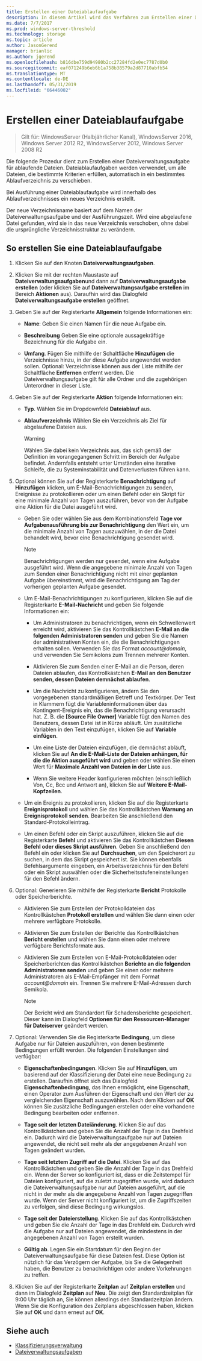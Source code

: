 ```yaml
---
title: Erstellen einer Dateiablaufaufgabe
description: In diesem Artikel wird das Verfahren zum Erstellen einer Dateiablaufaufgabe für Dateien beschrieben, die in Kürze ablaufen
ms.date: 7/7/2017
ms.prod: windows-server-threshold
ms.technology: storage
ms.topic: article
author: JasonGerend
manager: brianlic
ms.author: jgerend
ms.openlocfilehash: b816dbe759d94980b2cc27284fd2e0ec7787d0b0
ms.sourcegitcommit: eaf071249b6eb6b1a758b38579a2d87710abfb54
ms.translationtype: MT
ms.contentlocale: de-DE
ms.lasthandoff: 05/31/2019
ms.locfileid: "66446002"
---
```

# <a name="create-a-file-expiration-task"></a>Erstellen einer Dateiablaufaufgabe

> Gilt für: WindowsServer (Halbjährlicher Kanal), WindowsServer 2016, Windows Server 2012 R2, WindowsServer 2012, Windows Server 2008 R2

Die folgende Prozedur dient zum Erstellen einer Dateiverwaltungsaufgabe für ablaufende Dateien. Dateiablaufaufgaben werden verwendet, um alle Dateien, die bestimmte Kriterien erfüllen, automatisch in ein bestimmtes Ablaufverzeichnis zu verschieben.

Bei Ausführung einer Dateiablaufaufgabe wird innerhalb des Ablaufverzeichnisses ein neues Verzeichnis erstellt.

Der neue Verzeichnisname basiert auf dem Namen der Dateiverwaltungsaufgabe und der Ausführungszeit. Wird eine abgelaufene Datei gefunden, wird sie in das neue Verzeichnis verschoben, ohne dabei die ursprüngliche Verzeichnisstruktur zu verändern.

## <a name="to-create-a-file-expiration-task"></a>So erstellen Sie eine Dateiablaufaufgabe

1. Klicken Sie auf den Knoten **Dateiverwaltungsaufgaben**.

2. Klicken Sie mit der rechten Maustaste auf **Dateiverwaltungsaufgaben**und dann auf **Dateiverwaltungsaufgabe erstellen** (oder klicken Sie auf **Dateiverwaltungsaufgabe erstellen** im Bereich **Aktionen** aus). Daraufhin wird das Dialogfeld **Dateiverwaltungsaufgabe erstellen** geöffnet.

3. Geben Sie auf der Registerkarte **Allgemein** folgende Informationen ein:

   -   **Name**: Geben Sie einen Namen für die neue Aufgabe ein.  

   -   **Beschreibung** Geben Sie eine optionale aussagekräftige Bezeichnung für die Aufgabe ein.  
    
   -   **Umfang**. Fügen Sie mithilfe der Schaltfläche **Hinzufügen** die Verzeichnisse hinzu, in der diese Aufgabe angewendet werden sollen. Optional: Verzeichnisse können aus der Liste mithilfe der Schaltfläche **Entfernen** entfernt werden. Die Dateiverwaltungsaufgabe gilt für alle Ordner und die zugehörigen Unterordner in dieser Liste.

4. Geben Sie auf der Registerkarte **Aktion** folgende Informationen ein:

   - **Typ**. Wählen Sie im Dropdownfeld **Dateiablauf** aus.

   - **Ablaufverzeichnis** Wählen Sie ein Verzeichnis als Ziel für abgelaufene Dateien aus.

     > [!Warning]
     > Wählen Sie dabei kein Verzeichnis aus, das sich gemäß der Definition im vorangegangenen Schritt im Bereich der Aufgabe befindet. Andernfalls entsteht unter Umständen eine iterative Schleife, die zu Systeminstabilität und Datenverlusten führen kann.

5. Optional können Sie auf der Registerkarte **Benachrichtigung** auf **Hinzufügen** klicken, um E-Mail-Benachrichtigungen zu senden, Ereignisse zu protokollieren oder um einen Befehl oder ein Skript für eine minimale Anzahl von Tagen auszuführen, bevor von der Aufgabe eine Aktion für die Datei ausgeführt wird.

   - Geben Sie oder wählen Sie aus dem Kombinationsfeld **Tage vor Aufgabenausführung bis zur Benachrichtigung** den Wert ein, um die minimale Anzahl von Tagen auszuwählen, in der die Datei behandelt wird, bevor eine Benachrichtigung gesendet wird.

     > [!Note]
     > Benachrichtigungen werden nur gesendet, wenn eine Aufgabe ausgeführt wird. Wenn die angegebene minimale Anzahl von Tagen zum Senden einer Benachrichtigung nicht mit einer geplanten Aufgabe übereinstimmt, wird die Benachrichtigung am Tag der vorherigen geplanten Aufgabe gesendet.

   - Um E-Mail-Benachrichtigungen zu konfigurieren, klicken Sie auf die Registerkarte **E-Mail-Nachricht** und geben Sie folgende Informationen ein:

     - Um Administratoren zu benachrichtigen, wenn ein Schwellenwert erreicht wird, aktivieren Sie das Kontrollkästchen **E-Mail an die folgenden Administratoren senden** und geben Sie die Namen der administrativen Konten ein, die die Benachrichtigungen erhalten sollen. Verwenden Sie das Format <em>account@domain</em>, und verwenden Sie Semikolons zum Trennen mehrerer Konten.  

     - Aktivieren Sie zum Senden einer E-Mail an die Person, deren Dateien ablaufen, das Kontrollkästchen **E-Mail an den Benutzer senden, dessen Dateien demnächst ablaufen**.

     - Um die Nachricht zu konfigurieren, ändern Sie den vorgegebenen standardmäßigen Betreff und Textkörper. Der Text in Klammern fügt die Variableninformationen über das Kontingent-Ereignis ein, das die Benachrichtigung verursacht hat. Z. B. die **\[Source File Owner\]** Variable fügt den Namen des Benutzers, dessen Datei ist in Kürze abläuft. Um zusätzliche Variablen in den Text einzufügen, klicken Sie auf **Variable einfügen**.

     - Um eine Liste der Dateien einzufügen, die demnächst abläuft, klicken Sie auf **An die E-Mail-Liste der Dateien anhängen, für die die Aktion ausgeführt wird** und geben oder wählen Sie einen Wert für **Maximale Anzahl von Dateien in der Liste** aus.

     - Wenn Sie weitere Header konfigurieren möchten (einschließlich Von, Cc, Bcc und Antwort an), klicken Sie auf **Weitere E-Mail-Kopfzeilen**.  

   - Um ein Ereignis zu protokollieren, klicken Sie auf die Registerkarte **Ereignisprotokoll** und wählen Sie das Kontrollkästchen **Warnung an Ereignisprotokoll senden**. Bearbeiten Sie anschließend den Standard-Protokolleintrag.  

   - Um einen Befehl oder ein Skript auszuführen, klicken Sie auf die Registerkarte **Befehl** und aktivieren Sie das Kontrollkästchen **Diesen Befehl oder dieses Skript ausführen**. Geben Sie anschließend den Befehl ein oder klicken Sie auf **Durchsuchen**, um den Speicherort zu suchen, in dem das Skript gespeichert ist. Sie können ebenfalls Befehlsargumente eingeben, ein Arbeitsverzeichnis für den Befehl oder ein Skript auswählen oder die Sicherheitsstufeneinstellungen für den Befehl ändern.

6. Optional: Generieren Sie mithilfe der Registerkarte **Bericht** Protokolle oder Speicherberichte.

   - Aktivieren Sie zum Erstellen der Protokolldateien das Kontrollkästchen **Protokoll erstellen** und wählen Sie dann einen oder mehrere verfügbare Protokolle.  

   - Aktivieren Sie zum Erstellen der Berichte das Kontrollkästchen **Bericht erstellen** und wählen Sie dann einen oder mehrere verfügbare Berichtsformate aus.  

   - Aktivieren Sie zum Erstellen von E-Mail-Protokolldateien oder Speicherberichten das Kontrollkästchen **Berichte an die folgenden Administratoren senden** und geben Sie einen oder mehrere Administratoren als E-Mail-Empfänger mit dem Format <em>account@domain</em> ein. Trennen Sie mehrere E-Mail-Adressen durch Semikola.

     > [!Note]
     > Der Bericht wird am Standardort für Schadensberichte gespeichert. Dieser kann im Dialogfeld **Optionen für den Ressourcen-Manager für Dateiserver** geändert werden.
        
7. Optional: Verwenden Sie die Registerkarte **Bedingung**, um diese Aufgabe nur für Dateien auszuführen, von denen bestimmte Bedingungen erfüllt werden. Die folgenden Einstellungen sind verfügbar:

    -   **Eigenschaftenbedingungen**. Klicken Sie auf **Hinzufügen**, um basierend auf der Klassifizierung der Datei eine neue Bedingung zu erstellen. Daraufhin öffnet sich das Dialogfeld **Eigenschaftenbedingung**, das Ihnen ermöglicht, eine Eigenschaft, einen Operator zum Ausführen der Eigenschaft und den Wert der zu vergleichenden Eigenschaft auszuwählen. Nach dem Klicken auf **OK** können Sie zusätzliche Bedingungen erstellen oder eine vorhandene Bedingung bearbeiten oder entfernen.

    -   **Tage seit der letzten Dateiänderung**. Klicken Sie auf das Kontrollkästchen und geben Sie die Anzahl der Tage in das Drehfeld ein. Dadurch wird die Dateiverwaltungsaufgabe nur auf Dateien angewendet, die nicht seit mehr als der angegebenen Anzahl von Tagen geändert wurden.

    -   **Tage seit letztem Zugriff auf die Datei**. Klicken Sie auf das Kontrollkästchen und geben Sie die Anzahl der Tage in das Drehfeld ein. Wenn der Server so konfiguriert ist, dass er die Zeitstempel für Dateien konfiguriert, auf die zuletzt zugegriffen wurde, wird dadurch die Dateiverwaltungsaufgabe nur auf Dateien ausgeführt, auf die nicht in der mehr als die angegebene Anzahl von Tagen zugegriffen wurde. Wenn der Server nicht konfiguriert ist, um die Zugriffszeiten zu verfolgen, sind diese Bedingung wirkungslos.

    -   **Tage seit der Dateierstellung**. Klicken Sie auf das Kontrollkästchen und geben Sie die Anzahl der Tage in das Drehfeld ein. Dadurch wird die Aufgabe nur auf Dateien angewendet, die mindestens in der angegebenen Anzahl von Tagen erstellt wurden.  

    -   **Gültig ab**. Legen Sie ein Startdatum für den Beginn der Dateiverwaltungsaufgabe für diese Dateien fest. Diese Option ist nützlich für das Verzögern der Aufgabe, bis Sie die Gelegenheit haben, die Benutzer zu benachrichtigen oder andere Vorkehrungen zu treffen.

8. Klicken Sie auf der Registerkarte **Zeitplan** auf **Zeitplan erstellen** und dann im Dialogfeld **Zeitplan** auf **Neu**. Die zeigt den Standardzeitplan für 9:00 Uhr täglich an, Sie können allerdings den Standardzeitplan ändern. Wenn Sie die Konfiguration des Zeitplans abgeschlossen haben, klicken Sie auf **OK** und dann erneut auf **OK**.

## <a name="see-also"></a>Siehe auch

-   [Klassifizierungsverwaltung](classification-management.md)
-   [Dateiverwaltungsaufgaben](file-management-tasks.md)